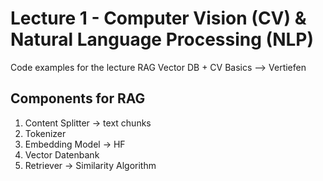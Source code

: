 # Lecture 1 - Computer Vision (CV) & Natural Language Processing (NLP)
Code examples for the lecture
RAG Vector DB + CV Basics	-->   Vertiefen

## Components for RAG
1. Content Splitter -> text chunks
2. Tokenizer
3. Embedding Model -> HF 
4. Vector Datenbank
5. Retriever -> Similarity Algorithm

